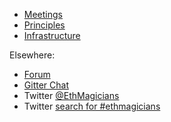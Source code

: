 - [Meetings](Meetings)
- [Principles](Principles-of-the-Fellowship)
- [Infrastructure](Infrastructure)

Elsewhere:

- [Forum](https://ethereum-magicians.org)
- [Gitter Chat](https://gitter.im/ethereum-magicians)
- Twitter [@EthMagicians](http://twitter.com/EthMagicians)
- Twitter [search for #ethmagicians](https://twitter.com/search?q=%23ethmagicians%20OR%20from%3AEthMagicians%20OR%20%40EthMagicians&src=typd)